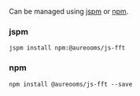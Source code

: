 Can be managed using
[jspm](http://jspm.io)
or [npm](https://github.com/npm/npm).

### jspm
```terminal
jspm install npm:@aureooms/js-fft
```

### npm
```terminal
npm install @aureooms/js-fft --save
```
